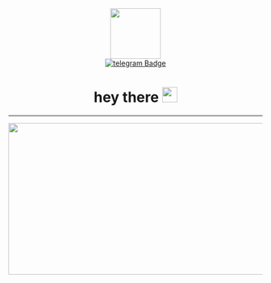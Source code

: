 <div id="header" align="center">
  <img src="https://media.tenor.com/adho7VbkF1wAAAAM/lofi-girl.gif" width="100"/>
</div>

<div id="badges" align="center">
  <a href="https://t.me/Varov_M_I">
    <img src="https://img.shields.io/badge/Telegram-2CA5E0?style=flat-squeare&logo=telegram&logoColor=white)" alt="telegram Badge"/>
  </a>
</div>

<h1 align="center">
  hey there
  <img src="https://media.giphy.com/media/hvRJCLFzcasrR4ia7z/giphy.gif" width="30px"/>
</h1>

---

<div align="center">
  <img src="https://i.pinimg.com/originals/70/37/d4/7037d478852af21357f038fac2d2e9f6.gif" width="600" height="300"/>
</div>
